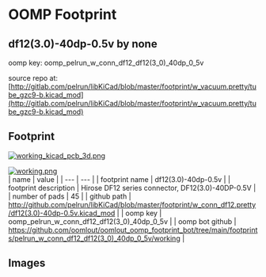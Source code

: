 # OOMP Footprint  
## df12(3.0)-40dp-0.5v  by none  
  
oomp key: oomp_pelrun_w_conn_df12_df12(3_0)_40dp_0_5v  
  
source repo at: [http://gitlab.com/pelrun/libKiCad/blob/master/footprint/w_vacuum.pretty/tube_gzc9-b.kicad_mod](http://gitlab.com/pelrun/libKiCad/blob/master/footprint/w_vacuum.pretty/tube_gzc9-b.kicad_mod)  
## Footprint  
  
[![working_kicad_pcb_3d.png](working_kicad_pcb_3d_600.png)](working_kicad_pcb_3d.png)  
  
[![working.png](working_600.png)](working.png)  
| name | value | 
| --- | --- | 
| footprint name | df12(3.0)-40dp-0.5v | 
| footprint description | Hirose DF12 series connector, DF12(3.0)-40DP-0.5V | 
| number of pads | 45 | 
| github path | http://github.com/pelrun/libKiCad/blob/master/footprint/w_conn_df12.pretty/df12(3.0)-40dp-0.5v.kicad_mod | 
| oomp key | oomp_pelrun_w_conn_df12_df12(3_0)_40dp_0_5v | 
| oomp bot github | https://github.com/oomlout/oomlout_oomp_footprint_bot/tree/main/footprints/pelrun_w_conn_df12_df12(3_0)_40dp_0_5v/working | 
## Images  
